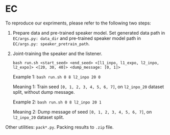 # EC

To reproduce our expriments, please refer to the following two steps:

1. Prepare data and pre-trained speaker model. Set generated data path in `EC/args.py: data_dir` and pre-trained speaker model path in `EC/args.py: speaker_pretrain_path`.

2. Joint-training the speaker and the listener. 

	`bash run.sh <start_seed> <end_seed> <[l1_inpo, l1_expo, l2_inpo, l2_expo]> <[20, 30, 40]> <dump_message: [0, 1]>`

	Example 1: `bash run.sh 0 8 l2_inpo 20 0`

	Meaning 1: Train seed `[0, 1, 2, 3, 4, 5, 6, 7]`, on `l2_inpo_20` dataset split, without dump message.

	Example 2: `bash run.sh 0 8 l2_inpo 20 1`

	Meaning 2: Dump message of seed `[0, 1, 2, 3, 4, 5, 6, 7]`, on `l2_inpo_20` dataset split.

Other utilities: `pack*.py`. Packing results to `.zip` file.